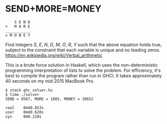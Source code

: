 # SEND+MORE=MONEY

```
    S E N D
+   M O R E
___________
= M O N E Y
```

Find integers *S*, *E*, *N*, *D*, *M*, *O*, *R*, *Y* such that the above equation holds true, subject to the constraint that each variable is unique and no leading zeros. <https://en.wikipedia.org/wiki/Verbal_arithmetic>

This is a brute force solution in Haskell, which uses the non-deterministic programming interpretation of lists to solve the problem. For efficiency, it's best to compile the program rather than run in GHCI. It takes approximately 40 seconds on my mid 2015 MacBook Pro.

```
$ stack ghc solver.hs
$ time ./solver
SEND = 9567, MORE = 1085, MONEY = 10652

real    0m40.853s
user    0m40.628s
sys     0m0.228s
```
